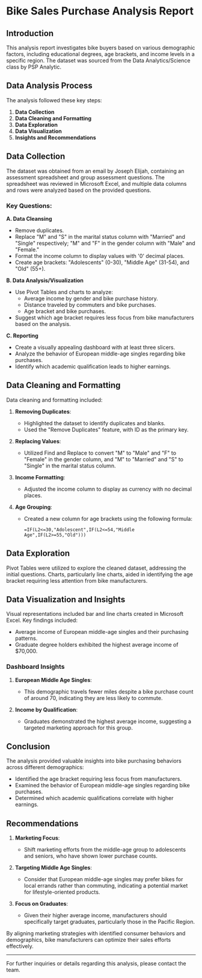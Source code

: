 # Bike Sales Purchase Analysis Report

## Introduction
This analysis report investigates bike buyers based on various demographic factors, including educational degrees, age brackets, and income levels in a specific region. The dataset was sourced from the Data Analytics/Science class by PSP Analytic.

## Data Analysis Process
The analysis followed these key steps:

1. **Data Collection**
2. **Data Cleaning and Formatting**
3. **Data Exploration**
4. **Data Visualization**
5. **Insights and Recommendations**

## Data Collection
The dataset was obtained from an email by Joseph Elijah, containing an assessment spreadsheet and group assessment questions. The spreadsheet was reviewed in Microsoft Excel, and multiple data columns and rows were analyzed based on the provided questions.

### Key Questions:
**A. Data Cleansing**
- Remove duplicates.
- Replace "M" and "S" in the marital status column with "Married" and "Single" respectively; "M" and "F" in the gender column with "Male" and "Female."
- Format the income column to display values with '0' decimal places.
- Create age brackets: "Adolescents" (0-30), "Middle Age" (31-54), and "Old" (55+).

**B. Data Analysis/Visualization**
- Use Pivot Tables and charts to analyze:
  - Average income by gender and bike purchase history.
  - Distance traveled by commuters and bike purchases.
  - Age bracket and bike purchases.
- Suggest which age bracket requires less focus from bike manufacturers based on the analysis.

**C. Reporting**
- Create a visually appealing dashboard with at least three slicers.
- Analyze the behavior of European middle-age singles regarding bike purchases.
- Identify which academic qualification leads to higher earnings.

## Data Cleaning and Formatting
Data cleaning and formatting included:

1. **Removing Duplicates**: 
   - Highlighted the dataset to identify duplicates and blanks.
   - Used the "Remove Duplicates" feature, with ID as the primary key.

2. **Replacing Values**: 
   - Utilized Find and Replace to convert "M" to "Male" and "F" to "Female" in the gender column, and "M" to "Married" and "S" to "Single" in the marital status column.

3. **Income Formatting**: 
   - Adjusted the income column to display as currency with no decimal places.

4. **Age Grouping**: 
   - Created a new column for age brackets using the following formula:
     ```
     =IF(L2<=30,"Adolescent",IF(L2<=54,"Middle Age",IF(L2>=55,"Old")))
     ```

## Data Exploration
Pivot Tables were utilized to explore the cleaned dataset, addressing the initial questions. Charts, particularly line charts, aided in identifying the age bracket requiring less attention from bike manufacturers.

## Data Visualization and Insights
Visual representations included bar and line charts created in Microsoft Excel. Key findings included:

- Average income of European middle-age singles and their purchasing patterns.
- Graduate degree holders exhibited the highest average income of $70,000.

### Dashboard Insights
1. **European Middle Age Singles**: 
   - This demographic travels fewer miles despite a bike purchase count of around 70, indicating they are less likely to commute.

2. **Income by Qualification**: 
   - Graduates demonstrated the highest average income, suggesting a targeted marketing approach for this group.

## Conclusion
The analysis provided valuable insights into bike purchasing behaviors across different demographics:

- Identified the age bracket requiring less focus from manufacturers.
- Examined the behavior of European middle-age singles regarding bike purchases.
- Determined which academic qualifications correlate with higher earnings.

## Recommendations
1. **Marketing Focus**: 
   - Shift marketing efforts from the middle-age group to adolescents and seniors, who have shown lower purchase counts.

2. **Targeting Middle Age Singles**: 
   - Consider that European middle-age singles may prefer bikes for local errands rather than commuting, indicating a potential market for lifestyle-oriented products.

3. **Focus on Graduates**: 
   - Given their higher average income, manufacturers should specifically target graduates, particularly those in the Pacific Region.

By aligning marketing strategies with identified consumer behaviors and demographics, bike manufacturers can optimize their sales efforts effectively. 

---

For further inquiries or details regarding this analysis, please contact the team.

